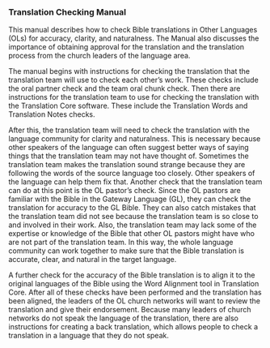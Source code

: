 
### Translation Checking Manual

This manual describes how to check Bible translations in Other Languages (OLs) for accuracy, clarity, and naturalness. The Manual also discusses the importance of obtaining approval for the translation and the translation process from the church leaders of the language area. 

The manual begins with instructions for checking the translation that the translation team will use to check each other’s work. These checks include the oral partner check and the team oral chunk check. Then there are instructions for the translation team to use for checking the translation with the Translation Core software. These include the Translation Words and Translation Notes checks. 

After this, the translation team will need to check the translation with the language community for clarity and naturalness. This is necessary because other speakers of the language can often suggest better ways of saying things that the translation team may not have thought of. Sometimes the translation team makes the translation sound strange because they are following the words of the source language too closely. Other speakers of the language can help them fix that. 
Another check that the translation team can do at this point is the OL pastor’s check. Since the OL pastors are familiar with the Bible in the Gateway Language (GL), they can check the translation for accuracy to the GL Bible. They can also catch mistakes that the translation team did not see because the translation team is so close to and involved in their work. Also, the translation team may lack some of the expertise or knowledge of the Bible that other OL pastors might have who are not part of the translation team. In this way, the whole language community can work together to make sure that the Bible translation is accurate, clear, and natural in the target language.  

A further check for the accuracy of the Bible translation is to align it to the original languages of the Bible using the Word Alignment tool in Translation Core. After all of these checks have been performed and the translation has been aligned, the leaders of the OL church networks will want to review the translation and give their endorsement. Because many leaders of church networks do not speak the language of the translation, there are also instructions for creating a back translation, which allows people to check a translation in a language that they do not speak.